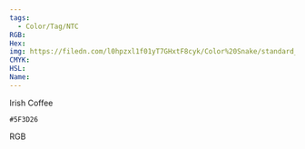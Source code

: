 ```yaml
---
tags:
  - Color/Tag/NTC
RGB:
Hex:
img: https://filedn.com/l0hpzxl1f01yT7GHxtF8cyk/Color%20Snake/standard_csv_to_svg/5F3D26.svg
CMYK:
HSL:
Name:
---
```

Irish Coffee
```palette
#5F3D26
```
RGB
